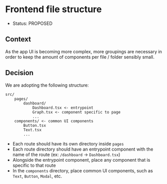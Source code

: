 # Frontend file structure

- Status: PROPOSED


## Context

As the app UI is becoming more complex, more groupings are necessary in order to keep the amount of components per file / folder sensibly small.


## Decision

We are adopting the following structure:
```
src/
    pages/
        dashboard/
            Dashboard.tsx <- entrypoint			  
            Graph.tsx <- component specific to page
            ...
    components/ <- common UI components
        Button.tsx
        Text.tsx
        ...
```

- Each route should have its own directory inside `pages`
- Each route directory should have an entrypoint component with the name of the route (ex: `/dashboard` -> `Dashboard.tsx`)
- Alongside the entrypoint component, place any component that is specific to that route
- In the `components` directory, place common UI components, such as `Text`, `Button`, `Modal`, etc.
